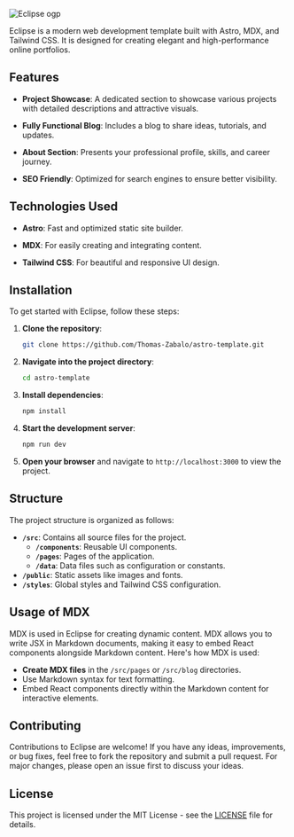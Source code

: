![Eclipse ogp](https://github.com/user-attachments/assets/7d594da9-68e7-43e4-8856-300fc5cb70df)

Eclipse is a modern web development template built with Astro, MDX, and Tailwind CSS. It is designed for creating elegant and high-performance online portfolios.

## Features

- **Project Showcase**: A dedicated section to showcase various projects with detailed descriptions and attractive visuals.
  
- **Fully Functional Blog**: Includes a blog to share ideas, tutorials, and updates.
  
- **About Section**: Presents your professional profile, skills, and career journey.
  
- **SEO Friendly**: Optimized for search engines to ensure better visibility.

## Technologies Used

- **Astro**: Fast and optimized static site builder.
  
- **MDX**: For easily creating and integrating content.
  
- **Tailwind CSS**: For beautiful and responsive UI design.

## Installation

To get started with Eclipse, follow these steps:

1. **Clone the repository**:
   ```bash
   git clone https://github.com/Thomas-Zabalo/astro-template.git
   ```

2. **Navigate into the project directory**:
   ```bash
   cd astro-template
   ```

3. **Install dependencies**:
   ```bash
   npm install
   ```

4. **Start the development server**:
   ```bash
   npm run dev
   ```

5. **Open your browser** and navigate to `http://localhost:3000` to view the project.

## Structure

The project structure is organized as follows:

- **`/src`**: Contains all source files for the project.
  - **`/components`**: Reusable UI components.
  - **`/pages`**: Pages of the application.
  - **`/data`**: Data files such as configuration or constants.
- **`/public`**: Static assets like images and fonts.
- **`/styles`**: Global styles and Tailwind CSS configuration.

## Usage of MDX

MDX is used in Eclipse for creating dynamic content. MDX allows you to write JSX in Markdown documents, making it easy to embed React components alongside Markdown content. Here's how MDX is used:

- **Create MDX files** in the `/src/pages` or `/src/blog` directories.
- Use Markdown syntax for text formatting.
- Embed React components directly within the Markdown content for interactive elements.

## Contributing

Contributions to Eclipse are welcome! If you have any ideas, improvements, or bug fixes, feel free to fork the repository and submit a pull request. For major changes, please open an issue first to discuss your ideas.

## License

This project is licensed under the MIT License - see the [LICENSE](/path/to/LICENSE) file for details.
